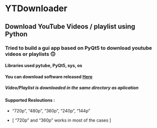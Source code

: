 # YTDownloader
## Download YouTube Videos / playlist using Python
### Tried to build a gui app based on PyQt5 to download youtube videos or playlists :upside_down_face:
#### Libraries used pytube, PyQt5, sys, os

#### You can download software released [Here](https://github.com/aryaraj132/YTDownloader/raw/main/release/YT_Downloader.exe)

##### Video/Playlist is downloaded in the same directory as aplication
#### Supported Resloutions : 

* “720p”, “480p”, “360p”, “240p”, “144p”

* [ “720p” and “360p” works in most of the cases ]
